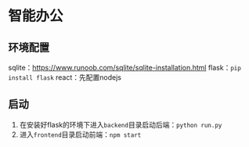 智能办公
===
## 环境配置

sqlite：https://www.runoob.com/sqlite/sqlite-installation.html
flask：`pip install flask`
react：先配置nodejs

## 启动

1. 在安装好flask的环境下进入`backend`目录启动后端：`python run.py` 
2. 进入`frontend`目录启动前端：`npm start`
